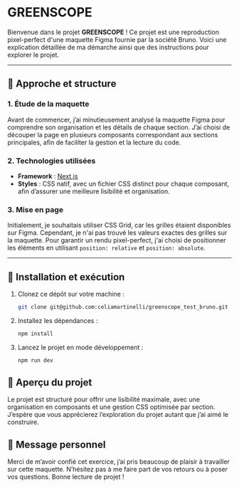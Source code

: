 # GREENSCOPE

Bienvenue dans le projet **GREENSCOPE** ! Ce projet est une reproduction pixel-perfect d'une maquette Figma fournie par la société Bruno. Voici une explication détaillée de ma démarche ainsi que des instructions pour explorer le projet.

---

## 🎨 Approche et structure

### 1. **Étude de la maquette**

Avant de commencer, j’ai minutieusement analysé la maquette Figma pour comprendre son organisation et les détails de chaque section. J’ai choisi de découper la page en plusieurs composants correspondant aux sections principales, afin de faciliter la gestion et la lecture du code.

### 2. **Technologies utilisées**

- **Framework** : [Next.js](https://nextjs.org/)
- **Styles** : CSS natif, avec un fichier CSS distinct pour chaque composant, afin d’assurer une meilleure lisibilité et organisation.

### 3. **Mise en page**

Initialement, je souhaitais utiliser CSS Grid, car les grilles étaient disponibles sur Figma. Cependant, je n'ai pas trouvé les valeurs exactes des grilles sur la maquette. Pour garantir un rendu pixel-perfect, j'ai choisi de positionner les éléments en utilisant `position: relative` et `position: absolute`.

---

## 🚀 Installation et exécution

1. Clonez ce dépôt sur votre machine :
   ```bash
   git clone git@github.com:celiamartinelli/greenscope_test_bruno.git
   ```
2. Installez les dépendances :

   ```bash
   npm install
   ```

3. Lancez le projet en mode développement :

   ```bash
   npm run dev
   ```

## 👀 Aperçu du projet

Le projet est structuré pour offrir une lisibilité maximale, avec une organisation en composants et une gestion CSS optimisée par section. J’espère que vous apprécierez l’exploration du projet autant que j’ai aimé le construire.

## 📩 Message personnel

Merci de m’avoir confié cet exercice, j’ai pris beaucoup de plaisir à travailler sur cette maquette. N’hésitez pas à me faire part de vos retours ou à poser vos questions. Bonne lecture de projet !
